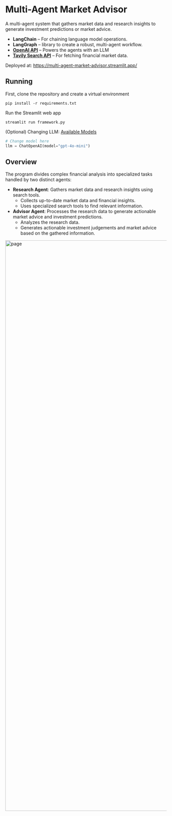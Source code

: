# Multi-Agent Market Advisor

A multi-agent system that gathers market data and research insights to generate investment predictions or market advice. <br>

- **LangChain** – For chaining language model operations.
- **LangGraph** – library to create a robust, multi-agent workflow.
- **[OpenAI API](https://openai.com/api/)** – Powers the agents with an LLM
- **[Tavily Search API](https://tavily.com/)** – For fetching financial market data.

Deployed at: https://multi-agent-market-advisor.streamlit.app/

## Running
First, clone the repository and create a virtual environment
```shell
pip install -r requirements.txt
```
Run the Streamlit web app
```shell
streamlit run framework.py
```

(Optional) Changing LLM: [Available Models](https://platform.openai.com/docs/models)
```python
# Change model here
llm = ChatOpenAI(model="gpt-4o-mini")
```

## Overview

The program divides complex financial analysis into specialized tasks handled by two distinct agents:
- **Research Agent**: Gathers market data and research insights using search tools.
    - Collects up-to-date market data and financial insights.
    - Uses specialized search tools to find relevant information.
- **Advisor Agent**: Processes the research data to generate actionable market advice and investment predictions.
    - Analyzes the research data.
    - Generates actionable investment judgements and market advice based on the gathered information.
<img width="1779" alt="page" src="https://github.com/user-attachments/assets/0b78a6e6-8953-49ad-9e9b-b9ae9b90e1b1" />

